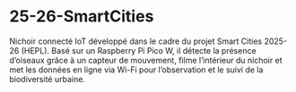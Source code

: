 # 25-26-SmartCities
Nichoir connecté IoT développé dans le cadre du projet Smart Cities 2025-26 (HEPL). Basé sur un Raspberry Pi Pico W, il détecte la présence d’oiseaux grâce à un capteur de mouvement, filme l’intérieur du nichoir et met les données en ligne via Wi-Fi pour l’observation et le suivi de la biodiversité urbaine.
